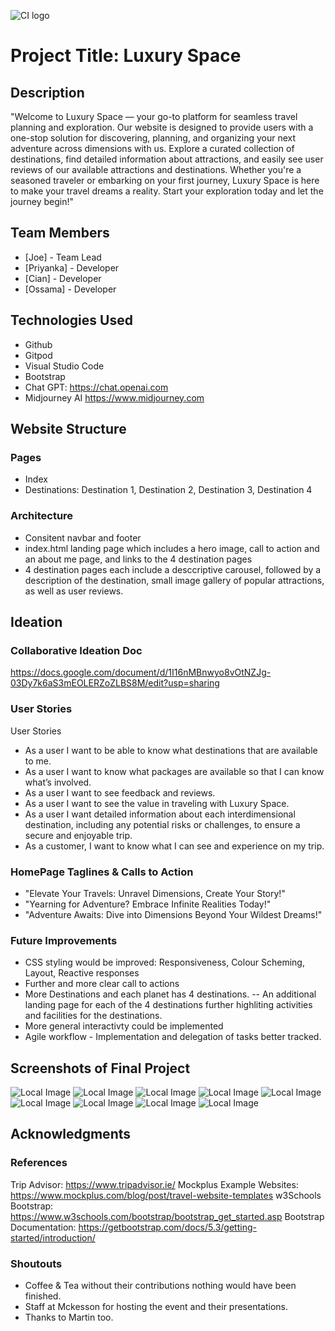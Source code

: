 ![CI logo](https://codeinstitute.s3.amazonaws.com/fullstack/ci_logo_small.png)

# Project Title: Luxury Space

## Description
"Welcome to Luxury Space — your go-to platform for seamless travel planning and exploration. Our website is designed to provide users with a one-stop solution for discovering, planning, and organizing your next adventure across dimensions with us. Explore a curated collection of destinations, find detailed information about attractions, and easily see user reviews of our available attractions and destinations. Whether you're a seasoned traveler or embarking on your first journey, Luxury Space is here to make your travel dreams a reality. Start your exploration today and let the journey begin!"

## Team Members

- [Joe] - Team Lead
- [Priyanka] - Developer
- [Cian] - Developer
- [Ossama] - Developer

## Technologies Used
- Github
- Gitpod
- Visual Studio Code
- Bootstrap
- Chat GPT: https://chat.openai.com
- Midjourney AI https://www.midjourney.com 

## Website Structure
### Pages
- Index
- Destinations: Destination 1, Destination 2, Destination 3, Destination 4

### Architecture 
- Consitent navbar and footer
- index.html landing page which includes a hero image, call to action and an about me page, and links to the 4 destination pages
- 4 destination pages each include a desccriptive carousel, followed by a description of the destination, small image gallery of popular attractions, as well as user reviews.

## Ideation

### Collaborative Ideation Doc
https://docs.google.com/document/d/1I16nMBnwyo8vOtNZJg-03Dy7k6aS3mEOLERZoZLBS8M/edit?usp=sharing

### User Stories
User Stories
- As a user I want to be able to know what destinations that are available to me.
- As a user I want to know what packages are available so that I can know what’s involved.
- As a user I want to see feedback and reviews.
- As a user I want to see the value in traveling with Luxury Space.
- As a user  I want detailed information about each interdimensional destination, including any potential risks or challenges, to ensure a secure and enjoyable trip.
- As a customer, I want to know what I can see and experience on my trip.

### HomePage Taglines & Calls to Action

- "Elevate Your Travels: Unravel Dimensions, Create Your Story!"
- "Yearning for Adventure? Embrace Infinite Realities Today!"
- "Adventure Awaits: Dive into Dimensions Beyond Your Wildest Dreams!"


### Future Improvements
- CSS styling would be improved: Responsiveness, Colour Scheming, Layout, Reactive responses
- Further and more clear call to actions
- More Destinations and each planet has 4 destinations. 
-- An additional landing page for each of the 4 destinations further highliting activities and facilities for the destinations.
- More general interactivty could be implemented
- Agile workflow - Implementation and delegation of tasks better tracked.

## Screenshots of Final Project
![Local Image](assets/images/ResponsiveIcyplanet.png)
![Local Image](assets/images/ourdestination.png)
![Local Image](assets/images/Iceyplanet3.png)
![Local Image](assets/images/Iceyplanet2.png)
![Local Image](assets/images/Icyplanet.png)
![Local Image](assets/images/aboutus.png)
![Local Image](assets/images/homepage.png)
![Local Image](assets/images/homepagedestination.png)
![Local Image](assets/images/footer.png)

## Acknowledgments

### References
Trip Advisor: https://www.tripadvisor.ie/
Mockplus Example Websites: https://www.mockplus.com/blog/post/travel-website-templates
w3Schools Bootstrap: https://www.w3schools.com/bootstrap/bootstrap_get_started.asp
Bootstrap Documentation: https://getbootstrap.com/docs/5.3/getting-started/introduction/

### Shoutouts
- Coffee & Tea without their contributions nothing would have been finished.
- Staff at Mckesson for hosting the event and their presentations.
- Thanks to Martin too.







